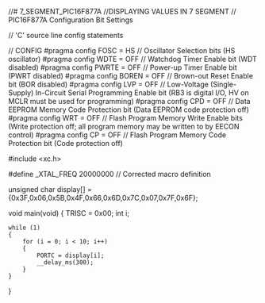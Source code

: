 //# 7_SEGMENT_PIC16F877A
//DISPLAYING VALUES IN 7 SEGMENT
// PIC16F877A Configuration Bit Settings

// 'C' source line config statements

// CONFIG
#pragma config FOSC = HS        // Oscillator Selection bits (HS oscillator)
#pragma config WDTE = OFF       // Watchdog Timer Enable bit (WDT disabled)
#pragma config PWRTE = OFF      // Power-up Timer Enable bit (PWRT disabled)
#pragma config BOREN = OFF      // Brown-out Reset Enable bit (BOR disabled)
#pragma config LVP = OFF        // Low-Voltage (Single-Supply) In-Circuit Serial Programming Enable bit (RB3 is digital I/O, HV on MCLR must be used for programming)
#pragma config CPD = OFF        // Data EEPROM Memory Code Protection bit (Data EEPROM code protection off)
#pragma config WRT = OFF        // Flash Program Memory Write Enable bits (Write protection off; all program memory may be written to by EECON control)
#pragma config CP = OFF         // Flash Program Memory Code Protection bit (Code protection off)

#include <xc.h>

#define _XTAL_FREQ 20000000  // Corrected macro definition

unsigned char display[] = {0x3F,0x06,0x5B,0x4F,0x66,0x6D,0x7C,0x07,0x7F,0x6F};

void main(void) 
{
    TRISC = 0x00; 
    int i;
    
    while (1)
    {
        for (i = 0; i < 10; i++)
        {
            PORTC = display[i]; 
            __delay_ms(300);     
        }
    }
}
